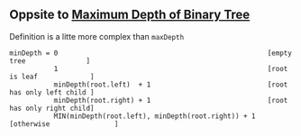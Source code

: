 ## Oppsite to [Maximum Depth of Binary Tree](../maximum-depth-of-binary-tree)

Definition is a litte more complex than `maxDepth`

```
minDepth = 0                                                    [empty tree               ]
           1                                                    [root is leaf             ]
           minDepth(root.left)  + 1                             [root has only left child ]
           minDepth(root.right) + 1                             [root has only right child]
           MIN(minDepth(root.left), minDepth(root.right)) + 1   [otherwise                ]
```

